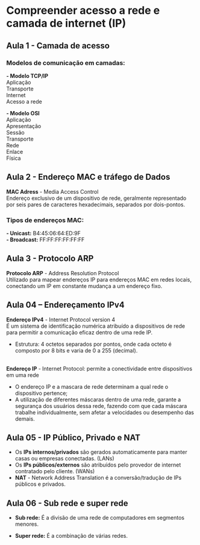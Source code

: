 # Compreender acesso a rede e camada de internet (IP)

## Aula 1 - Camada de acesso

### Modelos de comunicação em camadas:

**- Modelo TCP/IP** <br>
Aplicação<br>
Transporte<br>
Internet<br>
Acesso a rede<br>

**- Modelo OSI** <br>
Aplicação<br>
Apresentação<br>
Sessão<br>
Transporte<br>
Rede<br>
Enlace<br>
Física<br>

## Aula 2 - Endereço MAC e tráfego de Dados

**MAC Adress** - Media Access Control <br>
Endereço exclusivo de um dispositivo de rede, geralmente representado por seis pares de caracteres hexadecimais, separados por dois-pontos.

### Tipos de endereços MAC:

**- Unicast:** B4:45:06:64:ED:9F <br>
**- Broadcast:** FF:FF:FF:FF:FF:FF <br>

## Aula 3 - Protocolo ARP

**Protocolo ARP** - Address Resolution Protocol<br>
Utilizado para mapear endereços IP para endereços MAC em redes locais, conectando um IP em constante mudança a um endereço fixo.

## Aula 04 – Endereçamento IPv4

**Endereço IPv4** - Internet Protocol version 4 <br>
É um sistema de identificação numérica atribuído a dispositivos de rede para permitir a comunicação eficaz dentro de uma rede IP.<br> 
- Estrutura: 4 octetos separados por pontos, onde cada octeto é composto por 8 bits e varia de 0 a 255 (decimal).
<br><br>

**Endereço IP** - Internet Protocol: permite a conectividade entre dispositivos em uma rede<br>
- O endereço IP e a mascara de rede determinam a qual rede o dispositivo pertence;
- A utilização de diferentes máscaras dentro de uma rede, garante a segurança dos usuários dessa rede, fazendo com que cada máscara trabalhe individualmente, sem afetar a velocidades ou desempenho das demais.

## Aula 05 - IP Público, Privado e NAT

- Os **IPs internos/privados** são gerados automaticamente para manter casas ou empresas conectadas. (LANs)
- Os **IPs públicos/externos** são atribuídos pelo provedor de internet contratado pelo cliente. (WANs)
- **NAT** - Network Address Translation é a conversão/tradução de IPs públicos e privados.

## Aula 06 - Sub rede e super rede

- **Sub rede:** É a divisão de uma rede de computadores em segmentos menores.

- **Super rede:** É a combinação de várias redes.